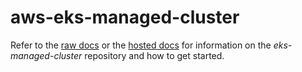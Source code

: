# aws-eks-managed-cluster

Refer to the [raw docs](./docs/source/OVERVIEW.md) or the [hosted docs](https://pages.github.boozallencsn.com/AutomationLibrary/aws-eks-managed-cluster/index.html) for information on the _eks-managed-cluster_ repository and how to get started.

